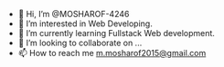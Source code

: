 - 👋 Hi, I’m @MOSHAROF-4246
- 👀 I’m interested in Web Developing.
- 🌱 I’m currently learning Fullstack Web development.
- 💞️ I’m looking to collaborate on ...
- 📫 How to reach me m.mosharof2015@gmail.com


